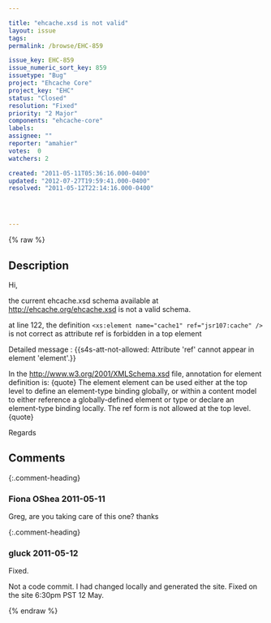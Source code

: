 ```yaml
---

title: "ehcache.xsd is not valid"
layout: issue
tags: 
permalink: /browse/EHC-859

issue_key: EHC-859
issue_numeric_sort_key: 859
issuetype: "Bug"
project: "Ehcache Core"
project_key: "EHC"
status: "Closed"
resolution: "Fixed"
priority: "2 Major"
components: "ehcache-core"
labels: 
assignee: ""
reporter: "amahier"
votes:  0
watchers: 2

created: "2011-05-11T05:36:16.000-0400"
updated: "2012-07-27T19:59:41.000-0400"
resolved: "2011-05-12T22:14:16.000-0400"




---
```


{% raw %}

## Description

<div markdown="1" class="description">

Hi,

the current ehcache.xsd schema available at http://ehcache.org/ehcache.xsd is not a valid schema.

at line 122, the definition 
```<xs:element name="cache1" ref="jsr107:cache" />```
 is not correct as attribute ref is forbidden in a top element

Detailed message :
{{s4s-att-not-allowed: Attribute 'ref' cannot appear in element 'element'.}}

In the http://www.w3.org/2001/XMLSchema.xsd file, annotation for element definition is:
{quote}
The element element can be used either
   at the top level to define an element-type binding globally,
   or within a content model to either reference a globally-defined
   element or type or declare an element-type binding locally.
   The ref form is not allowed at the top level.
{quote}

Regards

</div>

## Comments


{:.comment-heading}
### **Fiona OShea** <span class="date">2011-05-11</span>

<div markdown="1" class="comment">

Greg, are you taking care of this one?
thanks

</div>


{:.comment-heading}
### **gluck** <span class="date">2011-05-12</span>

<div markdown="1" class="comment">

Fixed. 

Not a code commit. I had changed locally and generated the site. Fixed on the site 6:30pm PST 12 May.

</div>



{% endraw %}
